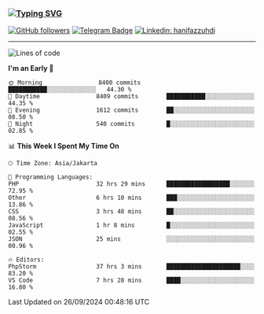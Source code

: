 ### [![Typing SVG](https://readme-typing-svg.herokuapp.com?font=lato&size=22&lines=Hi+There+👋)](https://git.io/typing-svg) 

[![GitHub followers](https://img.shields.io/github/followers/hanifazzuhdi?label=Follow&style=social)](https://github.com/hanifazzuhdi/?tab=follow) 
[![Telegram Badge](https://img.shields.io/badge/-hanif0198-blue?style=social&logo=telegram&link=https://www.t.me/hanif0198/)](https://www.t.me/hanif0198/) 
[![Linkedin: hanifazzuhdi](https://img.shields.io/badge/-hanifazzuhdi-blue?style=flat-square&logo=Linkedin&logoColor=white&link=https://www.linkedin.com/in/hanif-az-zuhdi-69688019b/)](https://www.linkedin.com/in/hanif-az-zuhdi-69688019b/) 

<hr/>

<!--START_SECTION:waka-->
![Lines of code](https://img.shields.io/badge/From%20Hello%20World%20I%27ve%20Written-65.8%20million%20lines%20of%20code-blue)

**I'm an Early 🐤** 

```text
🌞 Morning                8400 commits        ███████████░░░░░░░░░░░░░░   44.30 % 
🌆 Daytime                8409 commits        ███████████░░░░░░░░░░░░░░   44.35 % 
🌃 Evening                1612 commits        ██░░░░░░░░░░░░░░░░░░░░░░░   08.50 % 
🌙 Night                  540 commits         █░░░░░░░░░░░░░░░░░░░░░░░░   02.85 % 
```


📊 **This Week I Spent My Time On** 

```text
🕑︎ Time Zone: Asia/Jakarta

💬 Programming Languages: 
PHP                      32 hrs 29 mins      ██████████████████░░░░░░░   72.95 % 
Other                    6 hrs 10 mins       ███░░░░░░░░░░░░░░░░░░░░░░   13.86 % 
CSS                      3 hrs 48 mins       ██░░░░░░░░░░░░░░░░░░░░░░░   08.56 % 
JavaScript               1 hr 8 mins         █░░░░░░░░░░░░░░░░░░░░░░░░   02.55 % 
JSON                     25 mins             ░░░░░░░░░░░░░░░░░░░░░░░░░   00.96 % 

🔥 Editors: 
PhpStorm                 37 hrs 3 mins       █████████████████████░░░░   83.20 % 
VS Code                  7 hrs 28 mins       ████░░░░░░░░░░░░░░░░░░░░░   16.80 % 
```


 Last Updated on 26/09/2024 00:48:16 UTC
<!--END_SECTION:waka-->
